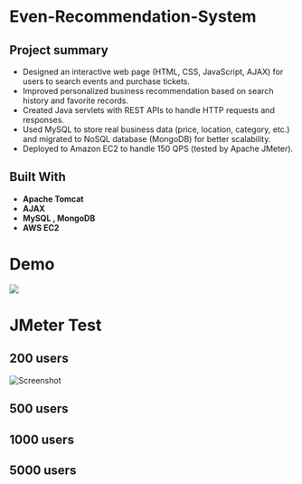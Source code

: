 # Even-Recommendation-System
## Project summary
* Designed an interactive web page (HTML, CSS, JavaScript, AJAX) for users to search events and purchase tickets.
* Improved personalized business recommendation based on search history and favorite records.
* Created Java servlets with REST APIs to handle HTTP requests and responses.
* Used MySQL to store real business data (price, location, category, etc.) and migrated to NoSQL database (MongoDB) for better scalability.
* Deployed to Amazon EC2 to handle 150 QPS (tested by Apache JMeter).

## Built With
* __Apache Tomcat__
* __AJAX__
* __MySQL , MongoDB__
* __AWS EC2__
# Demo 
![](demo2.gif)

# JMeter Test
## 200 users
  ![Screenshot](screenshot.png)
## 500 users
## 1000 users
## 5000 users







